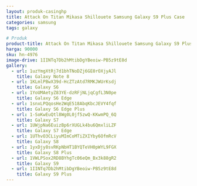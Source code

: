 ```yaml
---
layout: produk-casinghp
title: Attack On Titan Mikasa Shillouete Samsung Galaxy S9 Plus Case
categories: samsung
tags: galaxy

# Produk
product-title: Attack On Titan Mikasa Shillouete Samsung Galaxy S9 Plus Case
harga: 90000
sku: hn-4976
image-drive: 1IINTq7Db2hMtibDgYBeoiw-PB5z9tE8d
gallery:
  - url: 1uzYmgXtRj7d1bhTNoDZj6GE0rOXjyAJl
    title: Galaxy Note 8
  - url: 1KLmlPBwX39d-HcZTzAtd7RMKJWUrKsdj
    title: Galaxy S6
  - url: 1YoUMAetyZ83YE-dzRFjNLjqCgfL3N0pe
    title: Galaxy S6 Edge
  - url: 1snxLPQqosHe2WqE518AbqKbcJEVY4fqf
    title: Galaxy S6 Edge Plus
  - url: 1-SoKwEuQtl8Wg0L0jf5zwQ-KKwmPQ_6Q
    title: Galaxy S7
  - url: 1UWjpNa6EuizBp6rXUGLk4bu6QmxliLZF
    title: Galaxy S7 Edge
  - url: 1UThvO3CLiyuMImCoMTiZXIYby6OfmRcV
    title: Galaxy S8
  - url: 1yxDjy8svRKpNbHT1BYQTeVH0pWYL9FGX
    title: Galaxy S8 Plus
  - url: 1VWLPSox2RD8BYhgTc06eQm_Bx3k88gR2
    title: Galaxy S9
  - url: 1IINTq7Db2hMtibDgYBeoiw-PB5z9tE8d
    title: Galaxy S9 Plus
---
```

